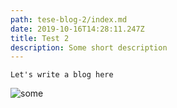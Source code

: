 ```yaml
---
path: tese-blog-2/index.md
date: 2019-10-16T14:28:11.247Z
title: Test 2
description: Some short description
---
```

```
Let's write a blog here
```

![some](/assets/new_search.gif "Text")

#
